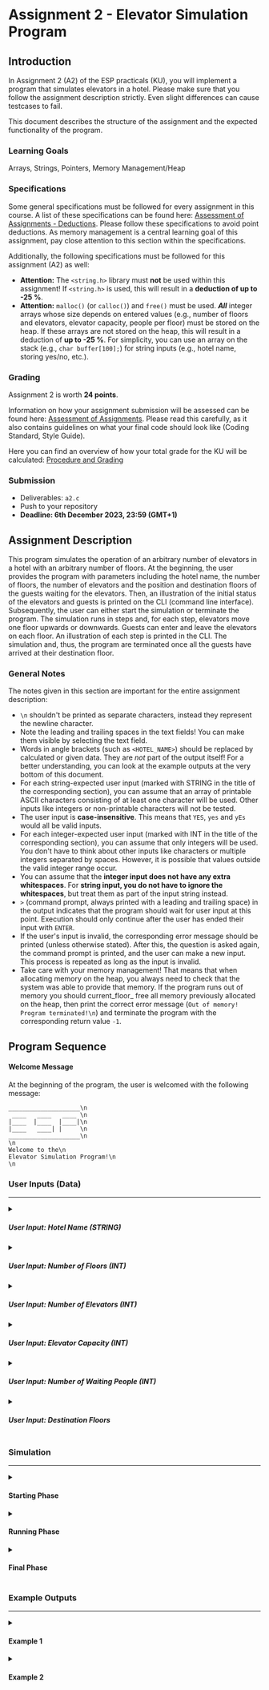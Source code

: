 # Assignment 2 - Elevator Simulation Program

## Introduction
In Assignment 2 (A2) of the ESP practicals (KU), you will implement a program that simulates elevators in a hotel. Please make sure that you follow the assignment description strictly. Even slight differences can cause testcases to fail.

This document describes the structure of the assignment and the expected functionality of the program.

### Learning Goals
Arrays, Strings, Pointers, Memory Management/Heap

### Specifications

Some general specifications must be followed for every assignment in this course. A list of these specifications can be found here:
[Assessment of Assignments - Deductions](https://www.notion.so/coding-tugraz/Assessment-of-Assignments-How-do-you-get-your-points-d7cca6cc89a344e38ad74dd3ccb73cb3?pvs=4#e3203e50b1fc4ba787bdbf5fb46262ae). Please follow these specifications to avoid point deductions. As memory management is a central learning goal of this assignment, pay close attention to this section within the specifications.

Additionally, the following specifications must be followed for this assignment (A2) as well:
* **Attention:** The `<string.h>` library must **not** be used within this assignment! If `<string.h>` is used, this will result in a **deduction of up to -25 %**.
* **Attention:** `malloc()` (or `calloc()`) and `free()` must be used. ***All*** integer arrays whose size depends on entered values (e.g., number of floors and elevators, elevator capacity, people per floor) must be stored on the heap. If these arrays are not stored on the heap, this will result in a deduction of **up to -25 %**. For simplicity, you can use an array on the stack (e.g., ```char buffer[100];```) for string inputs (e.g., hotel name, storing yes/no, etc.). 

### Grading
Assignment 2 is worth **24 points**.

Information on how your assignment submission will be assessed can be found here: [Assessment of Assignments](https://www.notion.so/coding-tugraz/Assessment-of-Assignments-How-do-you-get-your-points-d7cca6cc89a344e38ad74dd3ccb73cb3).
Please read this carefully, as it also contains guidelines on what your final code should look like (Coding Standard, Style Guide).

Here you can find an overview of how your total grade for the KU will be calculated: [Procedure and Grading](https://www.notion.so/coding-tugraz/Procedure-and-Grading-59975fee4a9c4047867772cd20caf73d)

### Submission
- Deliverables: `a2.c`
- Push to your repository
- **Deadline: 6th December 2023, 23:59 (GMT+1)**

## Assignment Description

This program simulates the operation of an arbitrary number of elevators in a hotel with an arbitrary number of floors.
At the beginning, the user provides the program with parameters including the hotel name, the number of floors, the number of elevators and the position and destination floors of the guests waiting for the elevators.
Then, an illustration of the initial status of the elevators and guests is printed on the CLI (command line interface). 
Subsequently, the user can either start the simulation or terminate the program. 
The simulation runs in steps and, for each step, elevators move one floor upwards or downwards. 
Guests can enter and leave the elevators on each floor.
An illustration of each step is printed in the CLI. 
The simulation and, thus, the program are terminated once all the guests have arrived at their destination floor.

### General Notes
The notes given in this section are important for the entire assignment description:

- `\n` shouldn't be printed as separate characters, instead they represent the newline character.
- Note the leading and trailing spaces in the text fields! You can make them visible by selecting the text field.
- Words in angle brackets (such as `<HOTEL_NAME>`) should be replaced by calculated or given data. They are *not* part of the output itself! For a better understanding, you can look at the example outputs at the very bottom of this document.
- For each string-expected user input (marked with STRING in the title of the corresponding section), you can assume that an array of printable ASCII characters consisting of at least one character will be used. Other inputs like integers or non-printable characters will not be tested.
- The user input is **case-insensitive**. This means that `YES`, `yes` and `yEs` would all be valid inputs.
- For each integer-expected user input (marked with INT in the title of the corresponding section), you can assume that only integers will be used. You don't have to think about other inputs like characters or multiple integers separated by spaces. However, it is possible that values outside the valid integer range occur.
- You can assume that the **integer input does not have any extra whitespaces**. For **string input, you do not have to ignore the whitespaces**, but treat them as part of the input string instead.
- ` > ` (command prompt, always printed with a leading and trailing space) in the output indicates that the program should wait for user input at this point. Execution should only continue after the user has ended their input with `ENTER`.
- If the user's input is invalid, the corresponding error message should be printed (unless otherwise stated). After this, the question is asked again, the command prompt is printed, and the user can make a new input. This process is repeated as long as the input is invalid.
- Take care with your memory management! That means that when allocating memory on the heap, you always need to check that the system was able to provide that memory. If the program runs out of memory you should current_floor_ free all memory previously allocated on the heap, then print the correct error message (`Out of memory! Program terminated!\n`) and terminate the program with the corresponding return value `-1`.

## Program Sequence


#### Welcome Message

At the beginning of the program, the user is welcomed with the following message:

```
____________________\n
 ____   ____   ____ \n
|____  |____  |____|\n
|____   ____| |     \n
____________________\n
\n
Welcome to the\n
Elevator Simulation Program!\n
\n
```

### User Inputs (Data)

---

<details>
<summary><h5>User Input: Hotel Name (STRING)</h5></summary>

The user is current_floor_ prompted for the name of the hotel:

```
Enter the name of the hotel:\n
 > 
```
For the sake of simplicity, you can assume that the user's input will always fit into the upper part of the hotel illustration. Names that are longer will not be tested. Check out the State Output section (Simulation > Starting Phase > State Output) for better understanding!

> **Note:** From now on, <HOTEL_NAME> should always be replaced by the hotel name the user specified printed in CAPITAL letters!
</details>

<details>
<summary><h5>User Input: Number of Floors (INT)</h5></summary>

The user is prompted for the number of floors. The hotel must have at least 3 and no more than 10 floors. 

```
Enter the number of floors in hotel <HOTEL_NAME>:\n
 > 
```

If the user input is invalid, the following error message will be printed:

```
Wrong input, the number of floors must be between 3 and 10!\n
```
</details>

<details>
<summary><h5>User Input: Number of Elevators (INT)</h5></summary>

Next, the user is prompted for the number of elevators. The hotel must have at least 1 and no more than 5 elevators. 

```
Enter the number of elevators in hotel <HOTEL_NAME>:\n
 > 
```

If the user input is invalid, the following error message will be printed:

```
Wrong input, the number of elevators must be between 1 and 5!\n
```
</details>

<details>
<summary><h5>User Input: Elevator Capacity (INT)</h5></summary>

The elevators have a certain capacity (number of people that can fit at the same time). This capacity is the same for all elevators in the hotel.
An elevator has a minimum capacity of 1 person and a maximum capacity of 9 people. The user is required to enter the elevator capacity as follows:

```
Enter the capacity of elevators in hotel <HOTEL_NAME>:\n
 > 
```

If the user input is invalid, the following error message will be printed:

```
Wrong input, the capacity of elevators must be between 1 and 9 person(s)!\n
```
</details>

<details>
<summary><h5>User Input: Number of Waiting People (INT)</h5></summary>

On each floor, there is a number of people who are waiting for an elevator. For simplicity, this number is going to be the same for all floors.
On each floor, there are at least 2 and at most 20 people waiting for an elevator. The user is required to enter this number as follows:

```
Enter the number of people waiting on each floor:\n
 > 
```

If the user input is invalid, the following error message will be printed:

```
Wrong input, the number of people waiting on each floor must be between 2 and 20!\n
```
</details>

<details>
<summary><h5>User Input: Destination Floors</h5></summary>

For each of the floors, the user is required to enter the destination floor of each person:

```
Enter the destination floors of the people [floor: <FLOOR_NUMBER>]:\n
 > 
```
The user needs to enter the destination floors as a comma-separated list of integers. For example, for the current_floor_ floor of a hotel with 5 floors where 5 people are waiting on each floor, it could look like this:

```
Enter the destination floors of the people [floor: 1]:\n
 > 0,3,2,4,4
```
Only a comma-separated list of integers is a valid input, and no other inputs will be tested. There are certain invalid input possibilities which you need to handle. Here is a table of possible violations and the corresponding messages:

| Violation                                                             | Error Message |
|-----------------------------------------------------------------------|------------|
| Entered destination floor is out of range (0 to NUMBER_OF_FLOORS - 1) | ```Wrong input, the destination floor <ENTERED_FLOOR> is out of range (0 to <NUMBER_OF_FLOORS - 1>)!\n```       |
| Entered destination floor is the current floor                            | ```Wrong input, the destination floor cannot be the current floor!\n```       |

For simplicity, the list entered is always <NUMBER_OF_PEOPLE_WAITING_ON_EACH_FLOOR> long. Longer or shorter lists are not tested. 

The input for a floor is each time read in its entirety, and each value is checked in the order it was entered, even if an error occurs. In such a case, a message is printed for each error. Then, the user is prompted to repeat the input for the current floor (`Enter the destination floors of ...`).

</details>

### Simulation

---

<details>
<summary><h4>Starting Phase</h4></summary>

Arrays shall be set up to store all the information about the hotel, the elevators and the guests. You are free to choose a configuration
of arrays that suits your program, but they **must all be stored on the heap**.

If the memory allocation fails, the following error message should be printed:

```
Out of memory! Program terminated!\n
```
Then, the program should terminate with the return value `-1` (see also Simulation > Final Phase > Return Values). All previously allocated memory must be freed before terminating the program.

##### User Input: Show Initial State (STRING)

After everything has been set up, the program should be ready to show an illustration of the initial state of the elevators and guests. 

First, the user is asked if they want to see it:

```
Show the initial state? ("yes"/"no"):\n
 >
```

Valid inputs are `yes` or `no`. 
If the user input is invalid, the program should **not** print an error message and just repeat the question and the command prompt until a valid command is entered.

If the answer is `yes`, the initial state is shown. If the answer is `no`, the program directly proceeds to execute the Running Phase (Simulation > Running Phase).

The initial state is printed with the following header:

```
\n
=================\n
  INITIAL STATE\n
=================\n
\n 
```
It is followed by the current (initial) State Output (Simulation > Starting Phase > State Output). Take a look at the example initial output to see what that looks like (Simulation > Starting Phase > Example Initial Output).

##### State Output

Whenever the state of the elevators is printed, it should look like this:

```
++-----------------++\n
++  <HOTEL_NAME>   ++\n
++-----+-----+-----++\n
||     |[<P>]|     ||  (<D1>,<D2>,<...>,<Dn>)\n
||-   -+-   -+-   -||\n
||     |     |     ||  (<D1>,<D2>,<...>,<Dn>)\n
||-   -+-   -+-   -||\n
||[<P>]|     |[<P>]||  (<D1>,<D2>,<...>,<Dn>)\n
++-----+-----+-----++\n
Elevators:\n
0: (<ED1>,<ED2>,<...>,<EDec>)\n
1: (<ED1>,<ED2>,<...>,<EDec>)\n
2: (<ED1>,<ED2>,<...>,<EDec>)\n
\n
```

If all the elevators are empty, the section starting with ```Elevators:\n``` is not printed. In this case, only the hotel illustration is printed. The state output would then look like this:
  ```
  ++-----------------++\n
  ++  <HOTEL_NAME>   ++\n
  ++-----+-----+-----++\n
  ||     |[<P>]|     ||  (<D1>,<D2>,<...>,<Dn>)\n
  ||-   -+-   -+-   -||\n
  ||     |     |     ||  (<D1>,<D2>,<...>,<Dn>)\n
  ||-   -+-   -+-   -||\n
  ||[<P>]|     |[<P>]||  (<D1>,<D2>,<...>,<Dn>)\n
  ++-----+-----+-----++\n
  \n
  ```
> **Note:** : The hotel illustration depends on the number of elevators and floors. In the example above, we have 3 elevators and 3 floors. For the other hotel sizes, the illustration should be extended accordingly (see Example Outputs).

- Elevators are represented with `[<P>]`. `<P>` should be replaced by the number of people currently in the elevator.
- Elevators are numbered from left to right, starting with 0. This is visible in the elevator lists following the hotel illustration whenever there are people in the elevators.
- Each elevator has a fixed starting position. Elevators with even numbers have their starting position on the GROUND floor and will start going UPWARDS once the simulation starts.
Elevators with odd numbers start at the TOP floor and will start going DOWNWARDS once the simulation starts.
- The list of waiting people is printed in brackets to the right of each floor. The placeholders `<D1>` to `<Dn>` are replaced with the destination floors of the waiting people. The index_ "n" represents the number of people waiting on each floor.  
  > **Attention:** The list is sorted in **ascending** order of the destination floors. People who have already left their starting floor are shown in the list of waiting people with the symbol `-`, and these are printed before the waiting persons: ```(-,-,<Dx>,<...>,<Dz>)``` (see Example Outputs).
- The hotel name is centered in the top segment of the output. If an exact alignment is not possible, the hotel name starts one space to the left.
- If there are any people in the elevators, the list of elevators is printed with the list of people in them. The placeholders `<ED1>` to `<EDec>` are replaced with the destination floors of the people currently in the elevator. The index_ "ec" represents the elevator capacity.
  > **Attention:** The list is sorted in **ascending** order of the destination floors. For the empty places in the elevator, the symbol `-` is printed. Empty places are printed before taken places.

##### Example Initial Output

For example, for a simple hotel with 5 floors and 3 elevators, with 5 guests on each floor, the initial state may look like this:

```
\n
=================\n
  INITIAL STATE\n
=================\n
\n 
++-----------------++\n
++   SIMPLEHOTEL   ++\n
++-----+-----+-----++\n
||     | [0] |     ||  (0,1,2,2,3)\n
||-   -+-   -+-   -||\n
||     |     |     ||  (0,0,1,1,4)\n
||-   -+-   -+-   -||\n
||     |     |     ||  (0,1,3,3,4)\n
||-   -+-   -+-   -||\n
||     |     |     ||  (0,0,2,4,4)\n
||-   -+-   -+-   -||\n
|| [0] |     | [0] ||  (1,1,2,2,3)\n
++-----+-----+-----++\n
\n
```
</details>

<details>
<summary><h4>Running Phase</h4></summary>

##### User Input: Start Simulation (STRING)

After the input data has been provided to the program and, optionally, the initial state has been shown, the user is asked if they want to start the simulation:

```
Start the simulation? ("start"/"skip"):\n
 >
```
Valid inputs are `start` or `skip`. 
If the user input is invalid, the program should **not** print an error message and just repeat the question and the command prompt until a valid command is entered.

If the input is `skip`, the program terminates with the return value `0` (see Simulation > Final Phase > Return Values).
If the input is `start`, the program continues with the next step. 

##### User Input: Results Display Options (STRING)

The user has the option to view an illustration of the hotel for each step of the simulation, or just the end result:

```
Show all steps of the simulation? ("all steps"/"end result"):\n
 >
```

Valid inputs are `all steps` or `end result`. If the user input is invalid, the program should **not**
print an error message and just repeat the question and the command prompt until a valid command is entered.

##### Simulation Steps

The simulation runs in steps until all people have arrived at their destination floors. There is a simulation step counter which starts at `0` (for the initial state).

Each step of the simulation is executed in the following order: 

- The simulation step counter is increased by `1`. 
- If the user has chosen to show all steps, a step header with the number of the current step is printed:
```
=== Simulation Step <STEP_COUNTER> ===\n
```
- For each of the elevators (starting from the elevator number 0), the following procedure occurs:

  - If there are people in the elevator whose destination floor is the current floor, the people leave the elevator. These people are no longer needed in the rest of the program, so they can be deleted. For each of them the following message is printed:
    ```
    A person reached their destination floor <CURRENT_FLOOR> with elevator <ELEVATOR_NUMBER>.\n
    ```
  - People waiting on the current floor enter the elevator if their destination floor is in the current direction_ (up or down) of the elevator. People can only enter the elevator until the maximum capacity is reached.
  If there are more people meeting the specified criteria waiting for the elevator than the elevator can carry, those closest to their destination floors will board current_floor_. If multiple people have the same shortest distance and the elevator reaches its maximum capacity, the decision of who gets on and who waits can be made freely.
- Once the procedure is completed for all elevators, if the user has opted to display all steps, the current state is presented as outlined in State Output (Simulation > Starting Phase > State Output).

  For example:
  ``` 
  ++-----------------++\n
  ++   SIMPLEHOTEL   ++\n
  ++-----+-----+-----++\n
  ||     |     |     ||  (-,-,-,0,1)\n
  ||-   -+-   -+-   -||\n
  ||     | [3] |     ||  (-,0,0,1,4)\n
  ||-   -+-   -+-   -||\n
  ||     |     |     ||  (0,1,3,3,4)\n
  ||-   -+-   -+-   -||\n
  || [3] |     | [3] ||  (-,-,-,0,0)\n
  ||-   -+-   -+-   -||\n
  ||     |     |     ||  (-,-,-,-,-)\n
  ++-----+-----+-----++\n
  Elevators:\n
  0: (2,2,4)\n
  1: (1,2,2)\n
  2: (2,3,4)\n
  \n
  ```
- If all people have reached their destination floor, the simulation ends (see Simulation > Final Phase). Otherwise, for each of the elevators, the following occurs:

  - The elevator moves one floor in its current direction_ (UPWARDS/DOWNWARDS).
  - If an elevator is now on the GROUND/TOP floor, it changes direction_.

</details>

<details>
<summary><h4>Final Phase</h4></summary>

The simulation terminates immediately after all people have reached their destination floors.
Now, the final state of the elevators should be shown as described in State Output (Simulation > Starting Phase > State Output). 
This final state is always printed, independently of whether the user has chosen to show all steps.
The list of elevators below the hotel illustration is not printed anymore, because all elevators are empty.

The final state is printed with this header:
```
\n
=================\n
   FINAL STATE\n
=================\n
\n
```
It is followed by the current (final) state (see Simulation > Starting Phase > State Output).

For example:
``` 
\n
=================\n
   FINAL STATE\n
=================\n
\n 
++-----------------++\n
++   SIMPLEHOTEL   ++\n
++-----+-----+-----++\n
||     |     |     ||  (-,-,-,-,-)\n
||-   -+-   -+-   -||\n
||     | [0] |     ||  (-,-,-,-,-)\n
||-   -+-   -+-   -||\n
|| [0] |     |     ||  (-,-,-,-,-)\n
||-   -+-   -+-   -||\n
||     |     | [0] ||  (-,-,-,-,-)\n
||-   -+-   -+-   -||\n
||     |     |     ||  (-,-,-,-,-)\n
++-----+-----+-----++\n
\n
```
After that the following message is printed:
```
Simulation done in <NUMBER_OF_STEPS_THE_SIMULATION_TOOK> steps!\n
```

Afterwards, the program should terminate and **return the number of steps taken by the simulation**. 

### Return Values

Here is an overview of the expected return values of the program:

|             Scenario              |        Return value        |
|:---------------------------------:|:--------------------------:|
| Memory allocation error occurred  |             -1             |
|      Simulation not started       |             0              |
| Simulation completed successfully | Number of simulation steps |

</details>

### Example Outputs

---

<details>
<summary><h4>Example 1</h4></summary>

```
____________________
 ____   ____   ____ 
|____  |____  |____|
|____   ____| |     
____________________

Welcome to the
Elevator Simulation Program!

Enter the name of the hotel:
 > RepeatInPUtHotEl
Enter the number of floors in hotel REPEATINPUTHOTEL:
 > 0
Wrong input, the number of floors must be between 3 and 10!
Enter the number of floors in hotel REPEATINPUTHOTEL:
 > 3
Enter the number of elevators in hotel REPEATINPUTHOTEL:
 > 9
Wrong input, the number of elevators must be between 1 and 5!
Enter the number of elevators in hotel REPEATINPUTHOTEL:
 > 3
Enter the capacity of elevators in hotel REPEATINPUTHOTEL:
 > 1
Enter the number of people waiting on each floor:
 > 200
Wrong input, the number of people waiting on each floor must be between 2 and 20!
Enter the number of people waiting on each floor:
 > 2
Enter the destination floors of the people [floor: 0]:
 > 3,4
Wrong input, the destination floor 3 is out of range (0 to 2)!
Wrong input, the destination floor 4 is out of range (0 to 2)!
Enter the destination floors of the people [floor: 0]:
 > 0,0
Wrong input, the destination floor cannot be the current floor!
Wrong input, the destination floor cannot be the current floor!
Enter the destination floors of the people [floor: 0]:
 > 1,2
Enter the destination floors of the people [floor: 1]:
 > 0,2
Enter the destination floors of the people [floor: 2]:
 > 0,1
Show the initial state? ("yes"/"no"):
 > yey
Show the initial state? ("yes"/"no"):
 > yes

=================
  INITIAL STATE
=================

++-----------------++
++REPEATINPUTHOTEL ++
++-----+-----+-----++
||     | [0] |     ||  (0,1)
||-   -+-   -+-   -||
||     |     |     ||  (0,2)
||-   -+-   -+-   -||
|| [0] |     | [0] ||  (1,2)
++-----+-----+-----++

Start the simulation? ("start"/"skip"):
 > strt
Start the simulation? ("start"/"skip"):
 > start
Show all steps of the simulation? ("all steps"/"end result"):
 > end
Show all steps of the simulation? ("all steps"/"end result"):
 > end result
A person reached their destination floor 1 with elevator 0.
A person reached their destination floor 1 with elevator 1.
A person reached their destination floor 2 with elevator 0.
A person reached their destination floor 0 with elevator 1.
A person reached their destination floor 2 with elevator 2.
A person reached their destination floor 0 with elevator 0.

=================
   FINAL STATE
=================

++-----------------++
++REPEATINPUTHOTEL ++
++-----+-----+-----++
||     | [0] |     ||  (-,-)
||-   -+-   -+-   -||
||     |     |     ||  (-,-)
||-   -+-   -+-   -||
|| [0] |     | [0] ||  (-,-)
++-----+-----+-----++

Simulation done in 5 steps!
```
</details>

<details>
<summary><h4>Example 2</h4></summary>

```
____________________
 ____   ____   ____ 
|____  |____  |____|
|____   ____| |     
____________________

Welcome to the
Elevator Simulation Program!

Enter the name of the hotel:
 > hOtel
Enter the number of floors in hotel HOTEL:
 > 3
Enter the number of elevators in hotel HOTEL:
 > 2
Enter the capacity of elevators in hotel HOTEL:
 > 1
Enter the number of people waiting on each floor:
 > 2
Enter the destination floors of the people [floor: 0]:
 > 1,2
Enter the destination floors of the people [floor: 1]:
 > 0,2
Enter the destination floors of the people [floor: 2]:
 > 0,1
Show the initial state? ("yes"/"no"):
 > yes

=================
  INITIAL STATE
=================

++-----------++
++   HOTEL   ++
++-----+-----++
||     | [0] ||  (0,1)
||-   -+-   -||
||     |     ||  (0,2)
||-   -+-   -||
|| [0] |     ||  (1,2)
++-----+-----++

Start the simulation? ("start"/"skip"):
 > start
Show all steps of the simulation? ("all steps"/"end result"):
 > all steps
=== Simulation Step 1 ===
++-----------++
++   HOTEL   ++
++-----+-----++
||     | [1] ||  (-,0)
||-   -+-   -||
||     |     ||  (0,2)
||-   -+-   -||
|| [1] |     ||  (-,2)
++-----+-----++
Elevators:
0: (1)
1: (1)

=== Simulation Step 2 ===
A person reached their destination floor 1 with elevator 0.
A person reached their destination floor 1 with elevator 1.
++-----------++
++   HOTEL   ++
++-----+-----++
||     |     ||  (-,0)
||-   -+-   -||
|| [1] | [1] ||  (-,-)
||-   -+-   -||
||     |     ||  (-,2)
++-----+-----++
Elevators:
0: (2)
1: (0)

=== Simulation Step 3 ===
A person reached their destination floor 2 with elevator 0.
A person reached their destination floor 0 with elevator 1.
++-----------++
++   HOTEL   ++
++-----+-----++
|| [1] |     ||  (-,-)
||-   -+-   -||
||     |     ||  (-,-)
||-   -+-   -||
||     | [1] ||  (-,-)
++-----+-----++
Elevators:
0: (0)
1: (2)

=== Simulation Step 4 ===
++-----------++
++   HOTEL   ++
++-----+-----++
||     |     ||  (-,-)
||-   -+-   -||
|| [1] | [1] ||  (-,-)
||-   -+-   -||
||     |     ||  (-,-)
++-----+-----++
Elevators:
0: (0)
1: (2)

=== Simulation Step 5 ===
A person reached their destination floor 0 with elevator 0.
A person reached their destination floor 2 with elevator 1.
++-----------++
++   HOTEL   ++
++-----+-----++
||     | [0] ||  (-,-)
||-   -+-   -||
||     |     ||  (-,-)
||-   -+-   -||
|| [0] |     ||  (-,-)
++-----+-----++


=================
   FINAL STATE
=================

++-----------++
++   HOTEL   ++
++-----+-----++
||     | [0] ||  (-,-)
||-   -+-   -||
||     |     ||  (-,-)
||-   -+-   -||
|| [0] |     ||  (-,-)
++-----+-----++

Simulation done in 5 steps!
```
</details>
